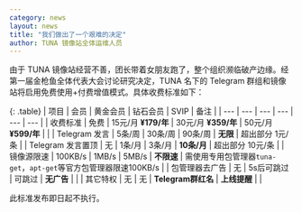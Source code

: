 ```yaml
---
category: news
layout: news
title: "我们做出了一个艰难的决定"
author: TUNA 镜像站全体运维人员
---
```


由于 TUNA 镜像站经营不善，团长带着女朋友跑了，整个组织濒临破产边缘。经第一届金枪鱼全体代表大会讨论研究决定，TUNA 名下的 Telegram 群组和镜像站将启用免费使用+付费增值模式。具体收费标准如下：

{: .table}
| 项目 | 会员 | 黄金会员 | 钻石会员 | SVIP | 备注 |
| --- | --- | --- | --- | --- | --- |
| 收费标准 | 免费 | 15元/月 **¥179/年** | 30元/月 **¥359/年** | 50元/月 **¥599/年** |  |
| Telegram 发言 | 5条/周 | 30条/周 | 90条/周 | **无限** | 超出部分 1元/条 |
| Telegram 发言置顶 | 无 | 1条/月 | 3条/月 | **10条/月** | 超出部分 10元/条 |
| 镜像源限速 | 100KB/s | 1MB/s | 5MB/s | **不限速** | 需使用专用包管理器`tuna-get`，`apt-get`等官方包管理器限速100KB/s |
| 包管理器去广告 | 无 | 5s后可跳过 | 可跳过 | **无广告** |  |
| 其它特权 | 无 | 无 | **Telegram群红名** | **上线提醒** |  |

此标准发布即日起不执行。
